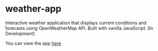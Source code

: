 # weather-app

Interactive weather application that displays current conditions and forecasts using OpenWeatherMap API. Built with vanilla JavaScript. [In Development]

You can view the app [here](https://imaginative-twilight-02fc4f.netlify.app/)
